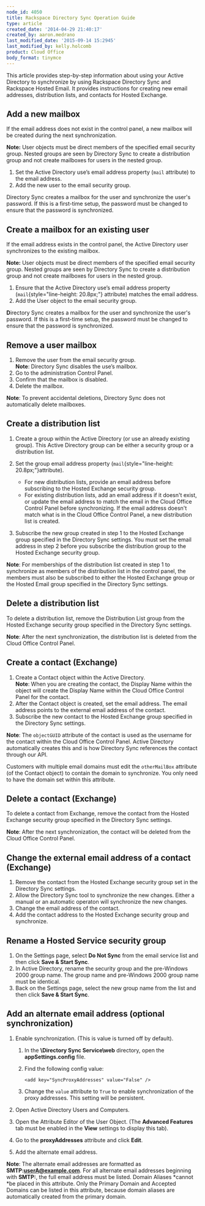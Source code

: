 ```yaml
---
node_id: 4050
title: Rackspace Directory Sync Operation Guide
type: article
created_date: '2014-04-29 21:40:17'
created_by: aaron.medrano
last_modified_date: '2015-09-14 15:2945'
last_modified_by: kelly.holcomb
product: Cloud Office
body_format: tinymce
---
```


This article provides step-by-step information about using your Active
Directory to synchronize by using Rackspace Directory Sync and Rackspace
Hosted Email. It provides instructions for creating new email addresses,
distribution lists, and contacts for Hosted Exchange.

Add a new mailbox
-----------------

If the email address does not exist in the control panel, a new mailbox
will be created during the next synchronization.

**Note:** User objects must be direct members of the specified email
security group. Nested groups are seen by Directory Sync to create a
distribution group and not create mailboxes for users in the nested
group.

1.  Set the Active Directory use&rsquo;s email address property (`mail`
    attribute) to the email address.
2.  Add the new user to the email security group.

Directory Sync creates a mailbox for the user and synchronize the user's
password. If this is a first-time setup, the password must be changed to
ensure that the password is synchronized.

Create a mailbox for an existing user
-------------------------------------

If the email address exists in the control panel, the Active Directory
user synchronizes to the existing mailbox.

**Note:** User objects must be direct members of the specified email
security group. Nested groups are seen by Directory Sync to create a
distribution group and not create mailboxes for users in the nested
group.

1.  Ensure that the Active Directory use&rsquo;s email address property
    (`mail`{style="line-height: 20.8px;"} attribute) matches the email
    address.
2.  Add the User object to the email security group.

**D**irectory Sync creates a mailbox for the user and synchronize the
user's password. If this is a first-time setup, the password must be
changed to ensure that the password is synchronized.

Remove a user mailbox
---------------------

1.  Remove the user from the email security group.\
     **Note**: Directory Sync disables the use&rsquo;s mailbox.
2.  Go to the administration Control Panel.
3.  Confirm that the mailbox is disabled.
4.  Delete the mailbox.

**Note**: To prevent accidental deletions, Directory Sync does not
automatically delete mailboxes.

Create a distribution list
--------------------------

1.  Create a group within the Active Directory (or use an already
    existing group). This Active Directory group can be either a
    security group or a distribution list.
2.  Set the group email address property
    (`mail`{style="line-height: 20.8px;"}attribute).
    -   For new distribution lists, provide an email address before
        subscribing to the Hosted Exchange security group.
    -   For existing distribution lists, add an email address if it
        doesn't exist, or update the email address to match the email in
        the Cloud Office Control Panel before synchronizing. If the
        email address doesn't match what is in the Cloud Office Control
        Panel, a new distribution list is created.

3.  Subscribe the new group created in step 1 to the Hosted Exchange
    group specified in the Directory Sync settings. You must set the
    email address in step 2 before you subscribe the distribution group
    to the Hosted Exchange security group.

**Note**: For memberships of the distribution list created in step 1 to
synchronize as members of the distribution list in the control panel,
the members must also be subscribed to either the Hosted Exchange group
or the Hosted Email group specified in the Directory Sync settings.

Delete a distribution list
--------------------------

To delete a distribution list, remove the Distribution List group from
the Hosted Exchange security group specified in the Directory Sync
settings.

**Note**: After the next synchronization, the distribution list is
deleted from the Cloud Office Control Panel.

Create a contact (Exchange)
---------------------------

1.  Create a Contact object within the Active Directory.\
     **Note**: When you are creating the contact, the Display Name
    within the object will create the Display Name within the Cloud
    Office Control Panel for the contact.
2.  After the Contact object is created, set the email address. The
    email address points to the external email address of the contact.
3.  Subscribe the new contact to the Hosted Exchange group specified in
    the Directory Sync settings.

**Note**: The `objectGUID` attribute of the contact is used as the
username for the contact within the Cloud Office Control Panel. Active
Directory automatically creates this and is how Directory Sync
references the contact through our API.

Customers with multiple email domains must edit the `otherMailBox`
attribute (of the Contact object) to contain the domain to synchronize.
You only need to have the domain set within this attribute.

Delete a contact (Exchange)
---------------------------

To delete a contact from Exchange, remove the contact from the Hosted
Exchange security group specified in the Directory Sync settings.

**Note**: After the next synchronization, the contact will be deleted
from the Cloud Office Control Panel.

Change the external email address of a contact (Exchange)
---------------------------------------------------------

1.  Remove the contact from the Hosted Exchange security group set in
    the Directory Sync settings.
2.  Allow the Directory Sync tool to synchronize the new changes. Either
    a manual or an automatic operaton will synchronize the new changes.
3.  Change the email address of the contact.
4.  Add the contact address to the Hosted Exchange security group and
    synchronize.

Rename a Hosted Service security group
--------------------------------------

1.  On the Settings page, select **Do Not Sync** from the email service
    list and then click **Save & Start Sync**.
2.  In Active Directory, rename the security group and the pre-Windows
    2000 group name. The group name and pre-Windows 2000 group name must
    be identical.
3.  Back on the Settings page, select the new group name from the list
    and then click **Save & Start Sync**.

Add an alternate email address (optional synchronization)
---------------------------------------------------------

1.  Enable synchronization. (This is value is turned off by default).
    1.  In the **\\Directory Sync Service\\web** directory, open the
        **appSettings.config** file.
    2.  Find the following config value:

            <add key="SyncProxyAddresses" value="False" />

    3.  Change the `value` attribute to `True` to enable synchronization
        of the proxy addresses. This setting will be persistent.

2.  Open Active Directory Users and Computers.
3.  Open the Attribute Editor of the User Object. (The **Advanced
    Features** tab must be enabled in the **View** settings to display
    this tab).
4.  Go to the **proxyAddresses** attribute and click **Edit**.
5.  Add the alternate email address.

**Note**: The alternate email addresses are formatted as
**SMTP:userA@example.com**. For all alternate email addresses beginning
with **SMTP:**, the full email address must be listed. Domain Aliases
*cannot *be placed in this attribute. Only the Primary Domain and
Accepted Domains can be listed in this attribute, because domain aliases
are automatically created from the primary domain.

